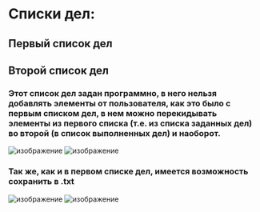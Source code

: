 # Списки дел:
## Первый список дел
## Второй список дел
### Этот список дел задан программно, в него нельзя добавлять элементы от пользователя, как это было с первым списком дел, в нем можно перекидывать элементы из первого списка (т.е. из списка заданных дел) во второй (в список выполненных дел) и наоборот.
![изображение](https://github.com/MaksimLaptevv/tkinter-projects/assets/165895340/7ff9b969-09dc-4ede-a697-d096eb9e42dc)
![изображение](https://github.com/MaksimLaptevv/tkinter-projects/assets/165895340/b984cbc4-bf0f-4394-86f1-f749b9c37b09)
### Так же, как и в первом списке дел, имеется возможность сохранить в .txt
![изображение](https://github.com/MaksimLaptevv/tkinter-projects/assets/165895340/b5dbe42f-d8f3-4ed3-845c-b171592951a8)
![изображение](https://github.com/MaksimLaptevv/tkinter-projects/assets/165895340/b20ff014-c020-46aa-a2a5-9613c8ab552b)
